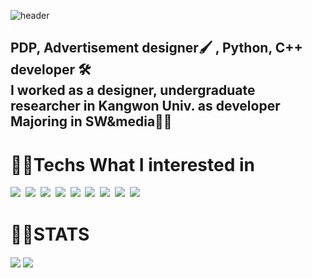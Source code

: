 ![header](https://capsule-render.vercel.app/api?type=transparent&text=ALSDNWORKS&animation=fadeIn&fontColor=703ee5)

## PDP, Advertisement designer🖌 , Python, C++ developer 🛠 <br> I worked as a designer, undergraduate researcher in Kangwon Univ. as developer <br> Majoring in SW&media👨‍💻 

# 👨‍💻Techs What I interested in

<img src="https://img.shields.io/badge/PS-31A8FF?style=flat-square&logo=Adobe Photoshop&logoColor=white"/></a>&nbsp; 
<img src="https://img.shields.io/badge/Ai-FF9A00?style=flat-square&logo=Adobe Illustrator&logoColor=white"/></a>&nbsp; 
<img src="https://img.shields.io/badge/VSCode-007ACC?style=flat-square&logo=Visual Studio Code&logoColor=white"/></a>&nbsp;
<img src="https://img.shields.io/badge/Python-3776AB?style=flat-square&logo=Python&logoColor=white"/></a>&nbsp; 
<img src="https://img.shields.io/badge/Pandas-150458?style=flat-square&logo=pandas&logoColor=white"/></a>&nbsp;
<img src="https://img.shields.io/badge/PyQt-41CD52?style=flat-square&logo=Qt&logoColor=white"/></a>&nbsp;
<img src="https://img.shields.io/badge/JS-F7DF1E?style=flat-square&logo=JavaScript&logoColor=white"/></a>&nbsp; 
<img src="https://img.shields.io/badge/CPP-00599C?style=flat-square&logo=C%2B%2B&logoColor=white"/></a>&nbsp; 
<img src="https://img.shields.io/badge/MySQL-4479A1?style=flat-square&logo=MySQL&logoColor=white"/></a>&nbsp; 

# 👨‍💻STATS

<a>
  <img align="center" src="https://github-readme-stats.vercel.app/api?username=Alsdnworks&show_icons=true&theme=radical" />
</a>
<a>
  <img align="center" src="http://mazassumnida.wtf/api/v2/generate_badge?boj=alsdream702" />
</a>
